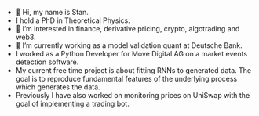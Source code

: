 - 👋 Hi, my name is Stan.
- I hold a PhD in Theoretical Physics.
- 👀 I’m interested in finance, derivative pricing, crypto, algotrading and web3.
- 🌱 I’m currently working as a model validation quant at Deutsche Bank.
- I worked as a Python Developer for Move Digital AG on a market events detection software.
- My current free time project is about fitting RNNs to generated data. The goal is to reproduce fundamental features of the underlying process which generates the data.
- Previously I have also worked on monitoring prices on UniSwap with the goal of implementing a trading bot.

<!---
Stratiev/Stratiev is a ✨ special ✨ repository because its `README.md` (this file) appears on your GitHub profile.
You can click the Preview link to take a look at your changes.
--->
